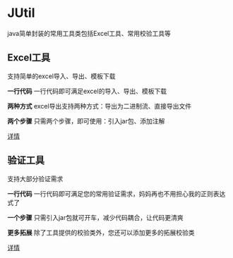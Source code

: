 # JUtil
java简单封装的常用工具类包括Excel工具、常用校验工具等

## Excel工具
<p>支持简单的excel导入、导出、模板下载</p>
<p><b>一行代码</b> 一行代码即可满足excel的导入、导出、模板下载</p>
<p><b>两种方式</b> excel导出支持两种方式：导出为二进制流、直接导出文件</p>
<p><b>两个步骤</b> 只需两个步骤，即可使用：引入jar包、添加注解</p>

<a href="/doc/excel/README.md" target="_blank">详情</a>

## 验证工具
<p> 支持大部分验证需求 </p>
<p><b>一行代码</b> 一行代码即可满足您的常用验证需求，妈妈再也不用担心我的正则表达式了</p>
<p><b>一个步骤</b> 只需引入jar包就可开车，减少代码耦合，让代码更清爽</p>
<p><b>更多拓展</b> 除了工具提供的校验类外，您还可以添加更多的拓展校验类</p>

<a href="/doc/excel/README.md" target="_blank">详情</a>
